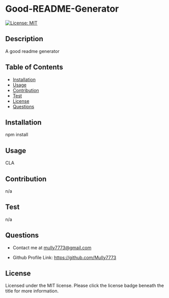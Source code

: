 # Good-README-Generator
  
  [![License: MIT](https://img.shields.io/badge/License-MIT-yellow.svg)](https://opensource.org/licenses/MIT)

  ## Description

  A good readme generator

  ## Table of Contents
  * [Installation](#installation)
  * [Usage](#usage) 
  * [Contribution](#contribution) 
  * [Test](#test)
  * [License](#license) 
  * [Questions](#questions)  

  ## Installation

  npm install 

  ## Usage

  CLA

  ## Contribution

  n/a

  ## Test

  n/a


  ## Questions

  * Contact me at mully7773@gmail.com

  * Github Profile Link: https://github.com/Mully7773

  ## License
  Licensed under the MIT license. Please click the license badge beneath the title for more information.
